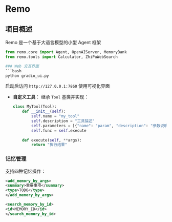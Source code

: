 # Remo 

## 项目概述
Remo 是一个基于大语言模型的小型 Agent 框架



```python
from remo.core import Agent, OpenAIServer, MemoryBank
from remo.tools import Calculator, ZhiPuWebSearch

### Web 交互界面
```bash
python gradio_ui.py
```
启动后访问 `http://127.0.0.1:7860` 使用可视化界面


- **自定义工具**：
  继承 `Tool` 基类并实现：
  ```python
  class MyTool(Tool):
      def __init__(self):
          self.name = "my_tool"
          self.description = "工具描述"
          self.parameters = [{"name": "param", "description": "参数说明"}]
          self.func = self.execute
      
      def execute(self, **args):
          return "执行结果"
  ```

### 记忆管理
支持四种记忆操作：
```xml
<add_memory_by_args>
<summary>重要事项</summary>
<type>TODO</type>
</add_memory_by_args>

<search_memory_by_id>
<id>MEMORY_ID</id>
</search_memory_by_id>
```



